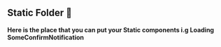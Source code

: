 ## Static Folder 📁

**Here is the place that you can put your Static components i.g Loading SomeConfirmNotification**
